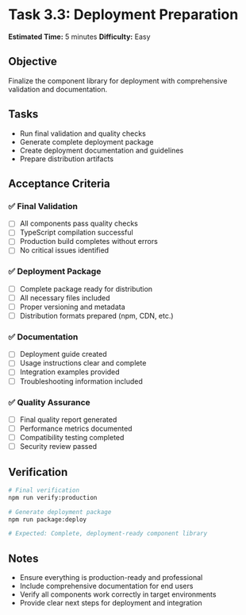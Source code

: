 # Task 3.3: Deployment Preparation

**Estimated Time:** 5 minutes
**Difficulty:** Easy

## Objective
Finalize the component library for deployment with comprehensive validation and documentation.

## Tasks
- Run final validation and quality checks
- Generate complete deployment package
- Create deployment documentation and guidelines
- Prepare distribution artifacts

## Acceptance Criteria

### ✅ Final Validation
- [ ] All components pass quality checks
- [ ] TypeScript compilation successful
- [ ] Production build completes without errors
- [ ] No critical issues identified

### ✅ Deployment Package
- [ ] Complete package ready for distribution
- [ ] All necessary files included
- [ ] Proper versioning and metadata
- [ ] Distribution formats prepared (npm, CDN, etc.)

### ✅ Documentation
- [ ] Deployment guide created
- [ ] Usage instructions clear and complete
- [ ] Integration examples provided
- [ ] Troubleshooting information included

### ✅ Quality Assurance
- [ ] Final quality report generated
- [ ] Performance metrics documented
- [ ] Compatibility testing completed
- [ ] Security review passed

## Verification
```bash
# Final verification
npm run verify:production

# Generate deployment package
npm run package:deploy

# Expected: Complete, deployment-ready component library
```

## Notes
- Ensure everything is production-ready and professional
- Include comprehensive documentation for end users
- Verify all components work correctly in target environments
- Provide clear next steps for deployment and integration